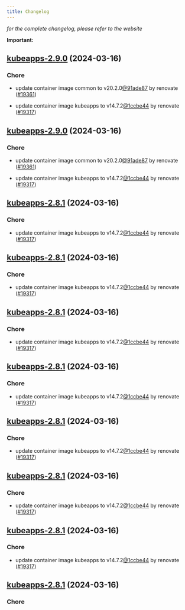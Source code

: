 ```yaml
---
title: Changelog
---
```



*for the complete changelog, please refer to the website*

**Important:**


## [kubeapps-2.9.0](https://github.com/truecharts/charts/compare/kubeapps-2.8.0...kubeapps-2.9.0) (2024-03-16)

### Chore



- update container image common to v20.2.0[@91ade87](https://github.com/91ade87) by renovate ([#19361](https://github.com/truecharts/charts/issues/19361))

- update container image kubeapps to v14.7.2[@1ccbe44](https://github.com/1ccbe44) by renovate ([#19317](https://github.com/truecharts/charts/issues/19317))


## [kubeapps-2.9.0](https://github.com/truecharts/charts/compare/kubeapps-2.8.0...kubeapps-2.9.0) (2024-03-16)

### Chore



- update container image common to v20.2.0[@91ade87](https://github.com/91ade87) by renovate ([#19361](https://github.com/truecharts/charts/issues/19361))

- update container image kubeapps to v14.7.2[@1ccbe44](https://github.com/1ccbe44) by renovate ([#19317](https://github.com/truecharts/charts/issues/19317))


## [kubeapps-2.8.1](https://github.com/truecharts/charts/compare/kubeapps-2.8.0...kubeapps-2.8.1) (2024-03-16)

### Chore



- update container image kubeapps to v14.7.2[@1ccbe44](https://github.com/1ccbe44) by renovate ([#19317](https://github.com/truecharts/charts/issues/19317))


## [kubeapps-2.8.1](https://github.com/truecharts/charts/compare/kubeapps-2.8.0...kubeapps-2.8.1) (2024-03-16)

### Chore



- update container image kubeapps to v14.7.2[@1ccbe44](https://github.com/1ccbe44) by renovate ([#19317](https://github.com/truecharts/charts/issues/19317))


## [kubeapps-2.8.1](https://github.com/truecharts/charts/compare/kubeapps-2.8.0...kubeapps-2.8.1) (2024-03-16)

### Chore



- update container image kubeapps to v14.7.2[@1ccbe44](https://github.com/1ccbe44) by renovate ([#19317](https://github.com/truecharts/charts/issues/19317))


## [kubeapps-2.8.1](https://github.com/truecharts/charts/compare/kubeapps-2.8.0...kubeapps-2.8.1) (2024-03-16)

### Chore



- update container image kubeapps to v14.7.2[@1ccbe44](https://github.com/1ccbe44) by renovate ([#19317](https://github.com/truecharts/charts/issues/19317))


## [kubeapps-2.8.1](https://github.com/truecharts/charts/compare/kubeapps-2.8.0...kubeapps-2.8.1) (2024-03-16)

### Chore



- update container image kubeapps to v14.7.2[@1ccbe44](https://github.com/1ccbe44) by renovate ([#19317](https://github.com/truecharts/charts/issues/19317))


## [kubeapps-2.8.1](https://github.com/truecharts/charts/compare/kubeapps-2.8.0...kubeapps-2.8.1) (2024-03-16)

### Chore



- update container image kubeapps to v14.7.2[@1ccbe44](https://github.com/1ccbe44) by renovate ([#19317](https://github.com/truecharts/charts/issues/19317))


## [kubeapps-2.8.1](https://github.com/truecharts/charts/compare/kubeapps-2.8.0...kubeapps-2.8.1) (2024-03-16)

### Chore



- update container image kubeapps to v14.7.2[@1ccbe44](https://github.com/1ccbe44) by renovate ([#19317](https://github.com/truecharts/charts/issues/19317))


## [kubeapps-2.8.1](https://github.com/truecharts/charts/compare/kubeapps-2.8.0...kubeapps-2.8.1) (2024-03-16)

### Chore

